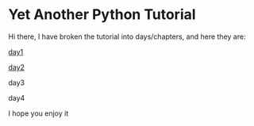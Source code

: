 Yet Another Python Tutorial
===========================

Hi there, I have broken the tutorial into days/chapters, and here they are:

[day1](/day1.md)

[day2](/day2.md)

day3

day4

I hope you enjoy it
